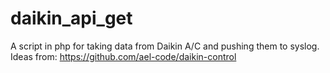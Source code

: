 # daikin_api_get

A script in php for taking data from Daikin A/C and pushing them to syslog.
Ideas from: https://github.com/ael-code/daikin-control
